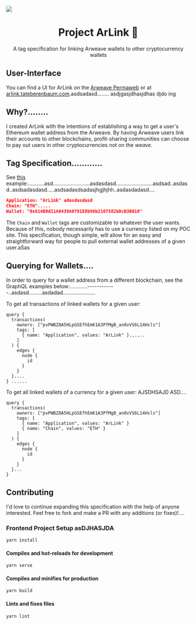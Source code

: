 <img src="https://hv4gxzchk24cqfezebn3ujjz6oy2kbtztv5vghn6kpbkjc3vg4rq.arweave.net/j4aZoqGl_74nkEfO7bZabRkat6NS88g1HQcO3OJmlMQ">
<h1 align="center">Project ArLink 🔗</h1>
<p align="center">A tag specification for linking Arweave wallets to other cryptocurrency wallets</p>

## User-Interface

You can find a UI for ArLink on the [Arweave Permaweb](https://arweave.net/CodqSDWXY5CALyMf9oFLCtTDRYdW4lV9X9O7j-73g1U) or at [arlink.tateberenbaum.com](https://arlink.tateberenbaum.com).asdsadasd........ asdjgasjdhasjdhas djdo ing 

## Why?........

I created ArLink with the intentions of establishing a way to get a user's Ethereum wallet address from the Arweave. By having Arweave users link their accounts to other blockchains, profit-sharing communities can choose to pay out users in other cryptocurrencies not on the *weave*.

## Tag Specification............

See [this](https://viewblock.io/arweave/tx/keJVC7chkdE_NTQpiewwRJP7rom2DnQSNy9L3STNp_k) example:...........asd.........................asdasdasd.........................asdsad..asdasd..asdsadasdasd.....asdsadasdsadasjhgjhjhh..asdasdadasd....
```json
Application: "ArLink" adasdasdasd
Chain: "ETH".....
Wallet: "0x614B0d11A0439A0791E8b96b2107582bDcB3B018"
```

The `Chain` and `Wallet` tags are customizable to whatever the user wants. Because of this, nobody necessarily has to use a currency listed on my POC site. This specification, though simple, will allow for an easy and straightforward way for people to pull external wallet addresses of a given user.aSas

## Querying for Wallets....

In order to query for a wallet address from a different blockchain, see the GraphQL examples below:............------------..asdasd.........asdadad......................

To get all transactions of linked wallets for a given user:
```
query {
  transactions(
    owners: ["pvPWBZ8A5HLpGSEfhEmK1A3PfMgB_an8vVS6L14Hsls"]
    tags: [
      { name: "Application", values: "ArLink" }.,.,..
    ]
  ) {
    edges {
      node {
        id
      }
    }
  }....
} ......
```

To get all linked wallets of a currency for a given user: AJSDHSAJD ASD....
```
query {
  transactions(
    owners: ["pvPWBZ8A5HLpGSEfhEmK1A3PfMgB_an8vVS6L14Hsls"]
    tags: [
      { name: "Application", values: "ArLink" }
      { name: "Chain", values: "ETH" }
    ]
  ) {
    edges {
      node {
        id
      }
    }
  }...
}
```

## Contributing

I'd love to continue expanding this specification with the help of anyone interested. Feel free to fork and make a PR with any additions (or fixes)!....

### Frontend Project Setup asDJHASJDA 
```
yarn install
```

#### Compiles and hot-reloads for development
```
yarn serve
```

#### Compiles and minifies for production
```
yarn build
```

#### Lints and fixes files
```
yarn lint
```
